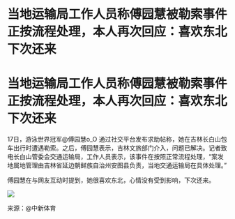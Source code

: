 # 当地运输局工作人员称傅园慧被勒索事件正按流程处理，本人再次回应：喜欢东北下次还来

# 当地运输局工作人员称傅园慧被勒索事件正按流程处理，本人再次回应：喜欢东北下次还来

17日，游泳世界冠军@傅园慧o_O
通过社交平台发布求助帖称，她在吉林长白山包车出行时遭遇勒索。之后，傅园慧表示，吉林文旅部门介入，问题已解决。记者致电长白山管委会交通运输局，工作人员表示，该事件在按照正常流程处理，“案发地属地管理由吉林省延边朝鲜族自治州安图县负责，当地交通运输局在具体处理。”

傅园慧在与网友互动时提到，她很喜欢东北，心情没有受到影响，下次还来。

![](https://inews.gtimg.com/om_bt/OIYRTgLvB9N7JYIqoGzJwG1LqGqGcwkXRz9bqsbH5u5-UAA/1000)

来源：@中新体育

